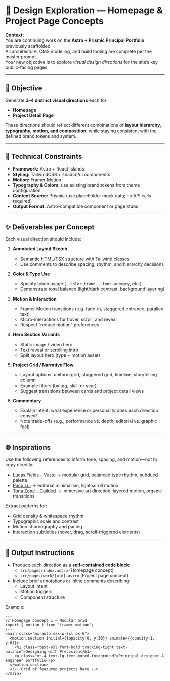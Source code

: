 # 🎨 Design Exploration — Homepage & Project Page Concepts

**Context:**  
You are continuing work on the **Astro + Prismic Principal Portfolio** previously scaffolded.  
All architecture, CMS modeling, and build tooling are complete per the master prompt.  
Your new objective is to explore *visual design directions* for the site’s key public-facing pages.

---

## 🎯 Objective

Generate **3–4 distinct visual directions** each for:

- **Homepage**
- **Project Detail Page**

These directions should reflect different combinations of **layout hierarchy, typography, motion, and composition**, while staying consistent with the defined brand tokens and system.

---

## 🧱 Technical Constraints

- **Framework:** Astro + React Islands
- **Styling:** TailwindCSS + shadcn/ui components
- **Motion:** Framer Motion
- **Typography & Colors:** use existing brand tokens from theme configuration
- **Content Source:** Prismic (use placeholder mock data; no API calls required)
- **Output Format:** Astro-compatible component or page stubs

---

## ✨ Deliverables per Concept

Each visual direction should include:

1. **Annotated Layout Sketch**
   - Semantic HTML/TSX structure with Tailwind classes
   - Use comments to describe spacing, rhythm, and hierarchy decisions

2. **Color & Type Use**
   - Specify token usage (`--color-brand`, `--font-primary`, etc.)
   - Demonstrate tonal balance (light/dark contrast, background layering)

3. **Motion & Interaction**
   - Framer Motion transitions (e.g. fade-in, staggered entrance, parallax text)
   - Micro-interactions for hover, scroll, and reveal
   - Respect “reduce motion” preferences

4. **Hero Section Variants**
   - Static image / video hero
   - Text reveal or scrolling intro
   - Split layout hero (type + motion asset)

5. **Project Grid / Narrative Flow**
   - Layout options: uniform grid, staggered grid, timeline, storytelling column
   - Example filters (by tag, skill, or year)
   - Suggest transitions between cards and project detail views

6. **Commentary**
   - Explain intent: what experience or personality does each direction convey?
   - Note trade-offs (e.g., performance vs. depth, editorial vs. graphic feel)

---

## 🌐 Inspirations

Use the following references to inform tone, spacing, and motion—not to copy directly:

- [Lucas Fields – Vesto](https://lucasfields.net/vesto) → modular grid, balanced type rhythm, subdued palette  
- [Paco Lui](https://www.pacolui.com) → editorial minimalism, light scroll motion  
- [Tona Zone – Guilded](https://www.tona.zone/guilded) → immersive art direction, layered motion, organic transitions

Extract patterns for:
- Grid density & whitespace rhythm  
- Typographic scale and contrast  
- Motion choreography and pacing  
- Interaction subtleties (hover, drag, scroll-triggered elements)

---

## 🧩 Output Instructions

- Produce each direction as a **self-contained code block**:
  - `src/pages/index.astro` (Homepage concept)
  - `src/pages/work/[uid].astro` (Project page concept)
- Include brief annotations or inline comments describing:
  - Layout intent
  - Motion triggers
  - Component structure

Example:
```astro
---
// Homepage Concept 1 — Modular Grid
import { motion } from 'framer-motion';
---
<main class="mx-auto max-w-7xl px-6">
  <motion.section initial={{opacity:0, y:30}} animate={{opacity:1, y:0}}>
    <h1 class="text-6xl font-bold tracking-tight text-balance">Designing with Precision</h1>
    <p class="mt-4 text-lg text-muted-foreground">Principal designer & engineer portfolio</p>
  </motion.section>
  <!-- Grid of featured projects here -->
</main>
